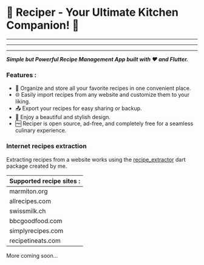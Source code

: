 # 🍳 Reciper - Your Ultimate Kitchen Companion! 📱

---

---

---

**_Simple but Powerful Recipe Management App built with ❤️ and Flutter._**

### Features :

- 📝 Organize and store all your favorite recipes in one convenient place.
- 🌐 Easily import recipes from any website and customize them to your liking.
- 📤 Export your recipes for easy sharing or backup.
- 🎨 Enjoy a beautiful and stylish design.
- 🆓 Reciper is open source, ad-free, and completely free for a seamless culinary experience.

### Internet recipes extraction

Extracting recipes from a website works using the [recipe_extractor](https://pub.dev/packages/recipe_extractor) dart package created by me.

| Supported recipe sites : |
| ------------------------ |
| marmiton.org             |
| allrecipes.com           |
| swissmilk.ch             |
| bbcgoodfood.com          |
| simplyrecipes.com        |
| recipetineats.com        |

More coming soon...
